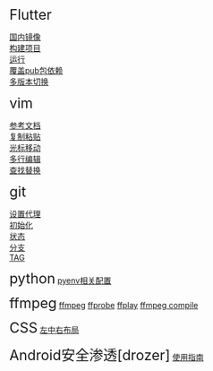 
<font style="font-size:25px">Flutter</font>

[国内镜像](./flutter/国内镜像/README.md)  
[构建项目](./flutter/构建项目/README.md)  
[运行](./flutter/运行/README.md)  
[覆盖pub包依赖](./flutter/覆盖pub包依赖/README.md)  
[多版本切换](./flutter/多版本切换/README.md)  

<font style="font-size:25px">vim</font>

[参考文档](https://blog.csdn.net/weixin_37657720/article/details/80645991)  
[复制粘贴](./vim/复制粘贴/README.md)  
[光标移动](./vim/光标移动/README.md)  
[多行编辑](./vim/多行编辑/README.md)  
[查找替换](./vim/查找替换/README.md)  

<font style="font-size:25px">git</font>

[设置代理](./git/proxy/README.md)  
[初始化](./git/init/README.md)  
[状态](./git/status/README.md)  
[分支](./git/branch/README.md)  
[TAG](./git/tag/README.md)  

<font style="font-size:25px">python</font>
[pyenv相关配置](./python/pyenv/README.md)

<font style="font-size:25px">ffmpeg</font>
[ffmpeg](./ffmpeg/ffmpeg/README.md)
[ffprobe](./ffmpeg/ffmpeg/README.md)
[ffplay](./ffmpeg/ffmpeg/README.md)
[ffmpeg compile](./ffmpeg/compile/README.md)

<font style="font-size:25px">CSS</font>
[左中右布局](./css/left-middle-right/READED.md)

<font style="font-size:25px">Android安全渗透[drozer]</font>
[使用指南](./drozer/READED.md)